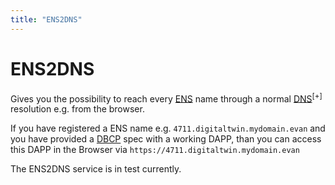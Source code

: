 ```yaml
---
title: "ENS2DNS"
---
```

# ENS2DNS

Gives you the possibility to reach every [ENS](/dev/ens) name through a normal [DNS](https://en.wikipedia.org/wiki/Domain_Name_System)<sup>[+]</sup> resolution e.g. from the browser.

If you have registered a ENS name e.g. `4711.digitaltwin.mydomain.evan` and you have provided a [DBCP](/dev/dbcp) spec with a working DAPP, than you can access this DAPP in the Browser via `https://4711.digitaltwin.mydomain.evan`

The ENS2DNS service is in test currently.
